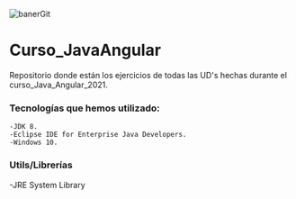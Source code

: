 ![banerGit](https://blog.orange.es/wp-content/uploads/sites/4/2020/01/estudiar-lenguajes-de-programacion-futuro-laboral.jpg)

# Curso_JavaAngular
Repositorio donde están los ejercicios de todas las UD's hechas durante el curso_Java_Angular_2021.

### Tecnologías que hemos utilizado:
```
-JDK 8.
-Eclipse IDE for Enterprise Java Developers.
-Windows 10.
```
### Utils/Librerías
-JRE System Library 
